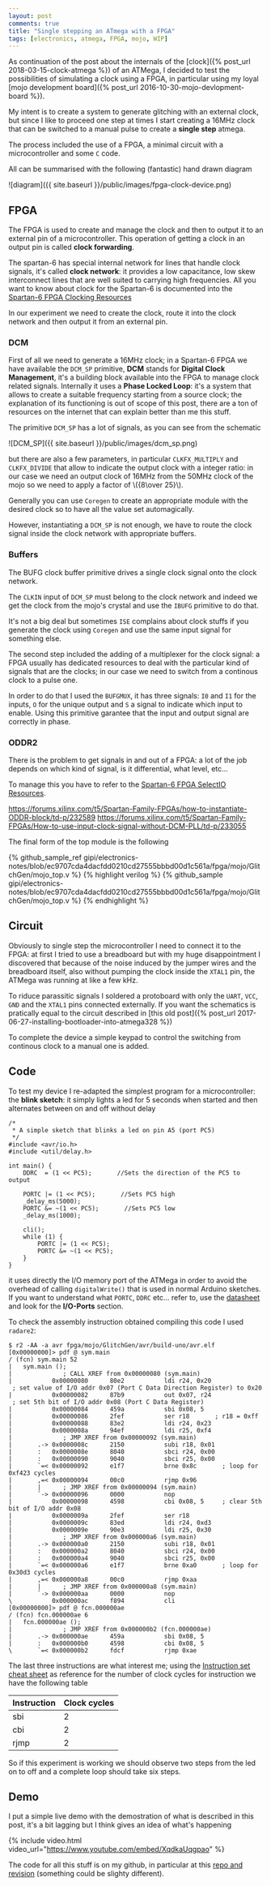 ```yaml
---
layout: post
comments: true
title: "Single stepping an ATmega with a FPGA"
tags: [electronics, atmega, FPGA, mojo, WIP]
---
```


As continuation of the post about the internals of the [clock]({% post_url 2018-03-15-clock-atmega %})
of an ATMega, I decided to test the possibilities of simulating a clock
using a FPGA, in particular using my loyal [mojo development board]({% post_url 2016-10-30-mojo-devlopment-board %}).

My intent is to create a system to generate glitching with an external clock, but since
I like to proceed one step at times I start creating a 16MHz clock that can be switched
to a manual pulse to create a **single step** atmega.

The process included the use of a FPGA, a minimal circuit with a microcontroller
and some ``C`` code.

All can be summarised with the following (fantastic) hand drawn diagram

![diagram]({{ site.baseurl }}/public/images/fpga-clock-device.png)

## FPGA

The FPGA is used to create and manage the clock and then to output it to an external pin of a microcontroller.
This operation of getting a clock in an output pin is called **clock forwarding**.

The spartan-6 has special internal network for lines that handle clock signals, it's called
**clock network**: it provides a low capacitance, low skew interconnect lines that are well
suited to carrying high frequencies. All you want to know about clock for the Spartan-6 is documented into the
[Spartan-6 FPGA Clocking Resources](https://www.xilinx.com/support/documentation/user_guides/ug382.pdf)

In our experiment we need to create the clock, route it into the clock network and then
output it from an external pin.

### DCM

First of all we need to generate a 16MHz clock; in a Spartan-6 FPGA we have available the ``DCM_SP`` primitive,
**DCM** stands for **Digital Clock Management**, it's a building block available into the FPGA
to manage clock related signals. Internally it uses a **Phase Locked Loop**: it's a system that allows to
create a suitable frequency starting from a source clock; the explanation
of its functioning is out of scope of this post, there are a ton of resources
on the internet that can explain better than me this stuff.

The primitive ``DCM_SP`` has a lot of signals, as you can see from the schematic

![DCM_SP]({{ site.baseurl }}/public/images/dcm_sp.png)

but there are also a few parameters, in particular ``CLKFX_MULTIPLY`` and ``CLKFX_DIVIDE``
that allow to indicate the output clock with a integer ratio: in our case we need an output clock of 16MHz from the
50MHz clock of the mojo so we need to apply a factor of \\({8\over 25}\\).

Generally you can use ``Coregen`` to create an appropriate module with the desired clock
so to have all the value set automagically.

However, instantiating a ``DCM_SP`` is not enough, we have to route the clock signal inside
the clock network with appropriate buffers.

### Buffers

The BUFG clock buffer primitive drives a single clock signal onto the clock network.

The ``CLKIN`` input of ``DCM_SP`` must belong to the clock network and indeed we get the
clock from the mojo's crystal and use the ``IBUFG`` primitive to do that.

It's not a big deal but sometimes ``ISE`` complains about clock stuffs if you generate
the clock using ``Coregen`` and use the same input signal for something else.

The second step included the adding of a multiplexer for the clock signal: a FPGA usually has
dedicated resources to deal with the particular kind of signals that are the clocks; in our case
we need to switch from a continous clock to a pulse one.

In order to do that I used the ``BUFGMUX``, it has three signals: ``I0`` and ``I1`` for the inputs, ``O``
for the unique output and ``S`` a signal to indicate which input to enable. Using this primitive
garantee that the input and output signal are correctly in phase.

### ODDR2

There is the problem to get signals in and out of a FPGA: a lot of the job depends on which
kind of signal, is it differential, what level, etc...

To manage this you have to refer to the [Spartan-6 FPGA SelectIO Resources](https://www.xilinx.com/support/documentation/user_guides/ug381.pdf).

https://forums.xilinx.com/t5/Spartan-Family-FPGAs/how-to-instantiate-ODDR-block/td-p/232589
https://forums.xilinx.com/t5/Spartan-Family-FPGAs/How-to-use-input-clock-signal-without-DCM-PLL/td-p/233055

The final form of the top module is the following

{% github_sample_ref gipi/electronics-notes/blob/ec9707cda4dacfdd0210cd27555bbbd00d1c561a/fpga/mojo/GlitchGen/mojo_top.v %}
{% highlight verilog %}
{% github_sample gipi/electronics-notes/blob/ec9707cda4dacfdd0210cd27555bbbd00d1c561a/fpga/mojo/GlitchGen/mojo_top.v %}
{% endhighlight %}

## Circuit

Obviously to single step the microcontroller I need to connect it to the FPGA: at first I tried
to use a breadboard but with my huge disappointment I discovered that because of the noise
induced by the jumper wires and the breadboard itself, also without pumping the clock inside
the ``XTAL1`` pin, the ATMega was running at like a few kHz.

To riduce parassitic signals I soldered a protoboard with only the ``UART``, ``VCC``, ``GND``
and the ``XTAL1`` pins connected externally. If you want the schematics is pratically equal
to the circuit described in [this old post]({% post_url 2017-06-27-installing-bootloader-into-atmega328 %})

To complete the device a simple keypad to control the switching from continous clock to a manual one is added.

## Code

To test my device I re-adapted the simplest program for a microcontroller: the **blink sketch**:
it simply lights a led for 5 seconds when started and then alternates between on and off
without delay

```
/*
 * A simple sketch that blinks a led on pin A5 (port PC5)
 */
#include <avr/io.h>
#include <util/delay.h>

int main() {
    DDRC  = (1 << PC5);       //Sets the direction of the PC5 to output

    PORTC |= (1 << PC5);       //Sets PC5 high
    _delay_ms(5000);
    PORTC &= ~(1 << PC5);       //Sets PC5 low
    _delay_ms(1000);

    cli();
    while (1) {
        PORTC |= (1 << PC5);
        PORTC &= ~(1 << PC5);
    }
}
```

it uses directly the I/O memory port of the ATMega in order to avoid the overhead
of calling ``digitalWrite()`` that is used in normal Arduino sketches.
If you want to understand what ``PORTC``, ``DDRC`` etc... refer to, use the
[datasheet](http://ww1.microchip.com/downloads/en/DeviceDoc/ATmega328_P%20AVR%20MCU%20with%20picoPower%20Technology%20Data%20Sheet%2040001984A.pdf)
and look for the **I/O-Ports** section.

To check the assembly instruction obtained compiling this code I used ``radare2``:

```
$ r2 -AA -a avr fpga/mojo/GlitchGen/avr/build-uno/avr.elf
[0x00000000]> pdf @ sym.main
/ (fcn) sym.main 52
|   sym.main ();
|              ; CALL XREF from 0x00000080 (sym.main)
|           0x00000080      80e2           ldi r24, 0x20
 ; set value of I/O addr 0x07 (Port C Data Direction Register) to 0x20
|           0x00000082      87b9           out 0x07, r24
 ; set 5th bit of I/O addr 0x08 (Port C Data Register)
|           0x00000084      459a           sbi 0x08, 5  
|           0x00000086      2fef           ser r18       ; r18 = 0xff
|           0x00000088      83e2           ldi r24, 0x23
|           0x0000008a      94ef           ldi r25, 0xf4
|              ; JMP XREF from 0x00000092 (sym.main)
|       .-> 0x0000008c      2150           subi r18, 0x01
|       :   0x0000008e      8040           sbci r24, 0x00
|       :   0x00000090      9040           sbci r25, 0x00
|       `=< 0x00000092      e1f7           brne 0x8c       ; loop for 0xf423 cycles
|       ,=< 0x00000094      00c0           rjmp 0x96
|       |      ; JMP XREF from 0x00000094 (sym.main)
|       `-> 0x00000096      0000           nop
|           0x00000098      4598           cbi 0x08, 5     ; clear 5th bit of I/O addr 0x08
|           0x0000009a      2fef           ser r18
|           0x0000009c      83ed           ldi r24, 0xd3
|           0x0000009e      90e3           ldi r25, 0x30
|              ; JMP XREF from 0x000000a6 (sym.main)
|       .-> 0x000000a0      2150           subi r18, 0x01
|       :   0x000000a2      8040           sbci r24, 0x00
|       :   0x000000a4      9040           sbci r25, 0x00
|       `=< 0x000000a6      e1f7           brne 0xa0       ; loop for 0x30d3 cycles
|       ,=< 0x000000a8      00c0           rjmp 0xaa
|       |      ; JMP XREF from 0x000000a8 (sym.main)
|       `-> 0x000000aa      0000           nop
\           0x000000ac      f894           cli
[0x00000000]> pdf @ fcn.000000ae
/ (fcn) fcn.000000ae 6
|   fcn.000000ae ();
|              ; JMP XREF from 0x000000b2 (fcn.000000ae)
|       .-> 0x000000ae      459a           sbi 0x08, 5
|       :   0x000000b0      4598           cbi 0x08, 5
\       `=< 0x000000b2      fdcf           rjmp 0xae
```

The last three instructions are what interest me; using
the [Instruction set cheat sheet](http://www.avr-tutorials.com/sites/default/files/Instruction%20Set%20Summary.pdf)
as reference for the number of clock cycles for instruction we have the following table

| Instruction | Clock cycles |
|-------------|--------------|
| sbi | 2 |
| cbi | 2 |
| rjmp | 2 |

So if this experiment is working we should observe two steps from the led on to off and a
complete loop should take six steps.

## Demo

I put a simple live demo with the demostration of what is described in this post,
it's a bit lagging but I think gives an idea of what's happening

{% include video.html video_url="https://www.youtube.com/embed/XqdkaUqgpao" %}

The code for all this stuff is on my github, in particular at this
[repo and revision](https://github.com/gipi/electronics-notes/tree/ec9707cda4dacfdd0210cd27555bbbd00d1c561a/fpga/mojo/GlitchGen)
(something could be slighty different).
